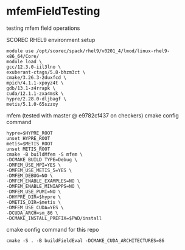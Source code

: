 # mfemFieldTesting
testing mfem field operations

SCOREC RHEL9 environment setup

```
module use /opt/scorec/spack/rhel9/v0201_4/lmod/linux-rhel9-x86_64/Core/
module load \
gcc/12.3.0-iil3lno \
exuberant-ctags/5.8-bhzm3ct \
cmake/3.26.3-2duxfcd \
mpich/4.1.1-xpoyz4t \
gdb/13.1-z4rrapk \
cuda/12.1.1-zxa4msk \
hypre/2.28.0-dljbagf \
metis/5.1.0-65szzoy
```

mfem (tested with master @ e9782cf437 on checkers) cmake config command 

```
hypre=$HYPRE_ROOT
unset HYPRE_ROOT
metis=$METIS_ROOT
unset METIS_ROOT
cmake -B buildMfem -S mfem \
-DCMAKE_BUILD_TYPE=Debug \
-DMFEM_USE_MPI=YES \
-DMFEM_USE_METIS_5=YES \
-DMFEM_DEBUG=NO \
-DMFEM_ENABLE_EXAMPLES=NO \
-DMFEM_ENABLE_MINIAPPS=NO \
-DMFEM_USE_PUMI=NO \
-DHYPRE_DIR=$hypre \
-DMETIS_DIR=$metis \
-DMFEM_USE_CUDA=YES \
-DCUDA_ARCH=sm_86 \
-DCMAKE_INSTALL_PREFIX=$PWD/install
```

cmake config command for this repo

```
cmake -S . -B buildFieldEval -DCMAKE_CUDA_ARCHITECTURES=86
```

